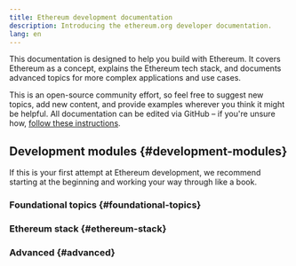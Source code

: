 ```yaml
---
title: Ethereum development documentation
description: Introducing the ethereum.org developer documentation.
lang: en
---
```



This documentation is designed to help you build with Ethereum. It covers Ethereum as a concept, explains the Ethereum tech stack, and documents advanced topics for more complex applications and use cases.

This is an open-source community effort, so feel free to suggest new topics, add new content, and provide examples wherever you think it might be helpful. All documentation can be edited via GitHub – if you're unsure how, [follow these instructions](https://github.com/ethereum/ethereum-org-website/blob/dev/docs/editing-markdown.md).

## Development modules {#development-modules}

If this is your first attempt at Ethereum development, we recommend starting at the beginning and working your way through like a book.

### Foundational topics {#foundational-topics}

<DeveloperDocsLinks headerId="foundational-topics" />

### Ethereum stack {#ethereum-stack}

<DeveloperDocsLinks headerId="ethereum-stack" />

### Advanced {#advanced}

<DeveloperDocsLinks headerId="advanced" />
